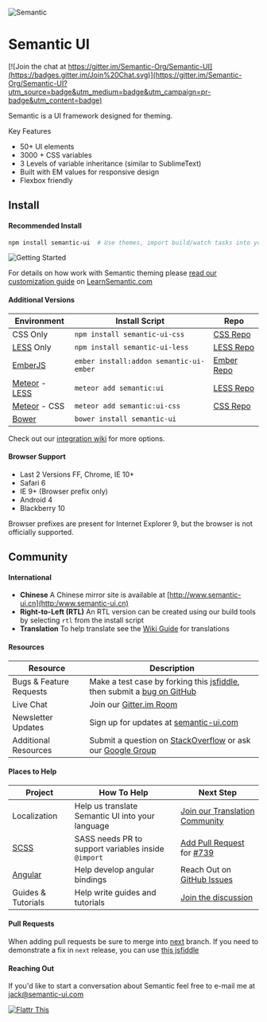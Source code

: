 ![Semantic](http://www.semantic-ui.com/images/logo.png)

# Semantic UI

[![Join the chat at https://gitter.im/Semantic-Org/Semantic-UI](https://badges.gitter.im/Join%20Chat.svg)](https://gitter.im/Semantic-Org/Semantic-UI?utm_source=badge&utm_medium=badge&utm_campaign=pr-badge&utm_content=badge)

Semantic is a UI framework designed for theming.

Key Features
* 50+ UI elements
* 3000 + CSS variables
* 3 Levels of variable inheritance (similar to SublimeText)
* Built with EM values for responsive design
* Flexbox friendly

## Install

#### Recommended Install
```bash
npm install semantic-ui  # Use themes, import build/watch tasks into your own gulpfile.
```

![Getting Started](https://dl.dropboxusercontent.com/u/2657007/install.gif)

For details on how work with Semantic theming please [read our customization guide](http://learnsemantic.com/developing/customizing.html) on [LearnSemantic.com](http://learnsemantic.com/)

#### Additional Versions

Environment | Install Script | Repo 
--- | --- | --- | 
CSS Only | `npm install semantic-ui-css` | [CSS Repo](https://github.com/Semantic-Org/Semantic-UI-CSS)
[LESS](https://github.com/less/less.js/) Only | `npm install semantic-ui-less` | [LESS Repo](https://github.com/Semantic-Org/Semantic-UI-LESS)
[EmberJS](http://emberjs.com/) | `ember install:addon semantic-ui-ember` | [Ember Repo](https://github.com/Semantic-Org/Semantic-UI-Ember)
|[Meteor](https://www.meteor.com/) - [LESS](https://github.com/less/less.js/) | `meteor add semantic:ui` | [LESS Repo](https://github.com/Semantic-Org/Semantic-UI-LESS) |
|[Meteor](https://www.meteor.com/) - CSS | `meteor add semantic:ui-css` | [CSS Repo](https://github.com/Semantic-Org/Semantic-UI-CSS) |
[Bower](http://bower.io/) | `bower install semantic-ui` | 

Check out our [integration wiki](https://github.com/Semantic-Org/Semantic-UI/wiki/Integration) for more options.

#### Browser Support

* Last 2 Versions FF, Chrome, IE 10+
* Safari 6
* IE 9+ (Browser prefix only)
* Android 4
* Blackberry 10

Browser prefixes are present for Internet Explorer 9, but the browser is not officially supported.

## Community

#### International

* **Chinese** A Chinese mirror site is available at [http://www.semantic-ui.cn](http:/www.semantic-ui.cn)
* **Right-to-Left (RTL)** An RTL version can be created using our build tools by selecting `rtl` from the install script
* **Translation** To help translate see the [Wiki Guide](https://github.com/Semantic-Org/Semantic-UI/wiki/Translating-Semantic-UI-Docs) for translations

#### Resources

Resource | Description
--- | --- |
Bugs & Feature Requests |  Make a test case by forking this [jsfiddle](http://jsfiddle.net/efp8z6Ln/), then submit a [bug on GitHub](https://github.com/Semantic-Org/Semantic-UI/issues)
Live Chat | Join our [Gitter.im Room](https://gitter.im/Semantic-Org/Semantic-UI)
Newsletter Updates | Sign up for updates at [semantic-ui.com](http:/www.semantic-ui.com)
Additional Resources  | Submit a question on [StackOverflow](http://www.stackoverflow.com) or ask our [Google Group](https://groups.google.com/forum/#!forum/semantic-ui)

#### Places to Help

Project | How To Help | Next Step 
--- | --- | --- | 
Localization | Help us translate Semantic UI into your language | [Join our Translation Community](https://github.com/Semantic-Org/Semantic-UI/wiki/Translating-Semantic-UI-Docs)
[SCSS](http://sass-lang.com/) | SASS needs PR to support variables inside `@import` | [Add Pull Request](https://github.com/sass/sass/pulls) for [#739](https://github.com/sass/sass/issues/739#issuecomment-73984809)
[Angular](https://angularjs.org/) | Help develop angular bindings | Reach Out on [GitHub Issues](https://github.com/Semantic-Org/Semantic-UI-Angular/issues/8)
Guides & Tutorials | Help write guides and tutorials | [Join the discussion](https://github.com/Semantic-Org/Semantic-UI/issues/1571)

#### Pull Requests

When adding pull requests be sure to merge into [next](https://github.com/Semantic-Org/Semantic-UI/tree/next) branch. If you need to demonstrate a fix in ``next`` release, you can use [this jsfiddle](http://jsfiddle.net/rduvhn8u/1/)

#### Reaching Out

If you'd like to start a conversation about Semantic feel free to e-mail me at [jack@semantic-ui.com](mailto:jack@semantic-ui.com)

[![Flattr This](https://api.flattr.com/button/flattr-badge-large.png)](https://flattr.com/submit/auto?user_id=jlukic&url=https%3A%2F%2Fgithub.com%2Fjlukic%2FSemantic-UI)

